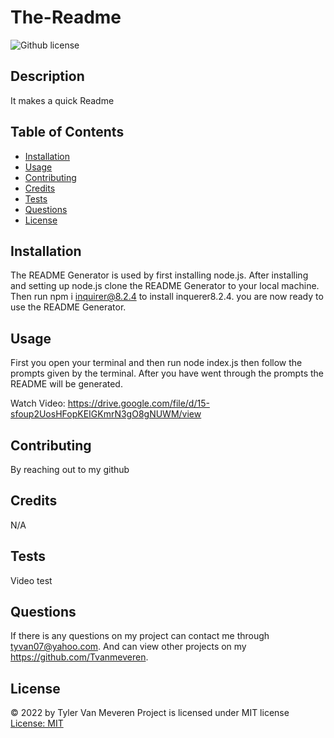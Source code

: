 # The-Readme
  ![Github license](https://img.shields.io/badge/MIT-blue.svg)
  ## Description 
  It makes a quick Readme
  ## Table of Contents
  * [Installation](#installation)
  * [Usage](#usage)
  * [Contributing](#contributing)
  * [Credits](#credits)
  * [Tests](#tests)
  * [Questions](#questions)
  * [License](#license)
  
  ## Installation 
  The README Generator is used by first installing node.js. After installing and setting up node.js clone the README Generator to your local machine. Then run npm i inquirer@8.2.4 to install inquerer8.2.4. you are now ready to use the README Generator. 
  ## Usage 
  First you open your terminal and then run  node index.js then follow the prompts given by the terminal. After you have went through the prompts the README will be generated.
  
  Watch Video: https://drive.google.com/file/d/15-sfoup2UosHFopKEIGKmrN3gO8gNUWM/view
  ## Contributing 
  By reaching out to my github
  ## Credits 
  N/A
  ## Tests
  Video test
  ## Questions
  If there is any questions on my project can contact me through tyvan07@yahoo.com. And can view other projects on my https://github.com/Tvanmeveren.
  ## License 
  &copy; 2022 by Tyler Van Meveren
  Project is licensed under MIT license
  [License: MIT](https://opensource.org/licenses/MIT)
  
